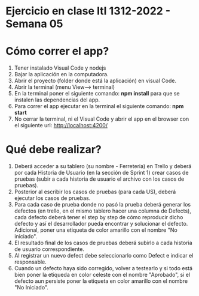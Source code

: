 # Ejercicio en clase ItI 1312-2022 - Semana 05

# Cómo correr el app?

1. Tener instalado Visual Code y nodejs
2. Bajar la aplicación en la computadora.
3. Abrir el proyecto (folder donde está la aplicación) en visual Code.
4. Abrir la terminal (menu View--> terminal)
5. En la terminal poner el siguiente comando: **npm install** para que se instalen las dependencias del app.
6. Para correr el app ejecutar en la terminal el siguiente comando: **npm start**
7. No cerrar la terminal, ni el Visual Code y abrir el app en el browser con el siguiente url: [http://localhost:4200/](http://localhost:4200/)


# Qué debe realizar?
1. Deberá acceder a su tablero (su nombre - Ferreteria) en Trello y deberá por cada Historia de Usuario (en la sección de Sprint 1) crear casos de pruebas (subir a cada historia de usuario el archivo con los casos de pruebas).
2. Posterior al escribir los casos de pruebas (para cada US), deberá ejecutar los casos de pruebas.
3. Para cada caso de prueba donde no pasó la prueba deberá generar los defectos (en trello, en el mismo tablero hacer una columna de Defects), cada defecto deberá tener el step by step de cómo reproducir dicho defecto y así el desarrollador pueda encontrar y solucionar el defecto. Adicional, poner una etiqueta de color amarillo con el nombre "No iniciado".
4. El resultado final de los casos de pruebas deberá subirlo a cada historia de usuario correspondiente.
5. Al registrar un nuevo defect debe seleccionarlo como Defect e indicar el responsable.
6. Cuando un defecto haya sido corregido, volver a testearlo y si todo está bien poner la etiqueda en color celeste con el nombre "Aprobado", si el defecto aun persiste poner la etiqueta en color amarillo con el nombre "No Iniciado".

